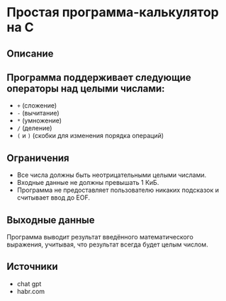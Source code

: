 # Простая программа-калькулятор на C

## Описание

## Программа поддерживает следующие операторы над целыми числами:
- `+` (сложение)
- `-` (вычитание)
- `*` (умножение)
- `/` (деление)
- `(` и `)` (скобки для изменения порядка операций)

## Ограничения
- Все числа должны быть неотрицательными целыми числами.
- Входные данные не должны превышать 1 КиБ.
- Программа не предоставляет пользователю никаких подсказок и считывает ввод до EOF.

## Выходные данные

Программа выводит результат введённого математического выражения, учитывая, что результат всегда будет целым числом.

## Источники
- chat gpt
- habr.com
      
